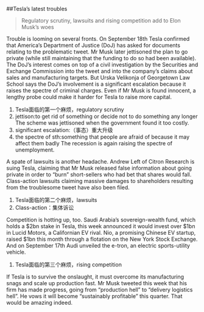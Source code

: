 ##Tesla’s latest troubles
> Regulatory scrutiny, lawsuits and rising competition add to Elon Musk’s woes

Trouble is looming on several fronts. On September 18th Tesla confirmed that America’s Department of Justice (DoJ) has asked for documents relating to the problematic tweet. Mr Musk later jettisoned the plan to go private (while still maintaining that the funding to do so had been available). The DoJ’s interest comes on top of a civil investigation by the Securities and Exchange Commission into the tweet and into the company’s claims about sales and manufacturing targets. But Urska Velikonja of Georgetown Law School says the DoJ’s involvement is a significant escalation because it raises the spectre of criminal charges. Even if Mr Musk is found innocent, a lengthy probe could make it harder for Tesla to raise more capital.
1. Tesla面临的第一个麻烦，regulatory scrutiny
2. jettison:to get rid of something or decide not to do something any longer
The scheme was jettisoned when the government found it too costly.
3. significant escalation:（事态）重大升级
4. the spectre of sth:something that people are afraid of because it may affect them badly
The recession is again raising the spectre of unemployment.

A spate of lawsuits is another headache. Andrew Left of Citron Research is suing Tesla, claiming that Mr Musk released false information about going private in order to “burn” short-sellers who had bet that shares would fall. Class-action lawsuits claiming massive damages to shareholders resulting from the troublesome tweet have also been filed.
1. Tesla面临的第二个麻烦，lawsuits
2. Class-action：集体诉讼

Competition is hotting up, too. Saudi Arabia’s sovereign-wealth fund, which holds a $2bn stake in Tesla, this week announced it would invest over $1bn in Lucid Motors, a Californian EV rival. Nio, a promising Chinese EV startup, raised $1bn this month through a flotation on the New York Stock Exchange. And on September 17th Audi unveiled the e-tron, an electric sports-utility vehicle.
1. Tesla面临的第三个麻烦，rising competition

If Tesla is to survive the onslaught, it must overcome its manufacturing snags and scale up production fast. Mr Musk tweeted this week that his firm has made progress, going from “production hell” to “delivery logistics hell”. He vows it will become “sustainably profitable” this quarter. That would be amazing indeed.
